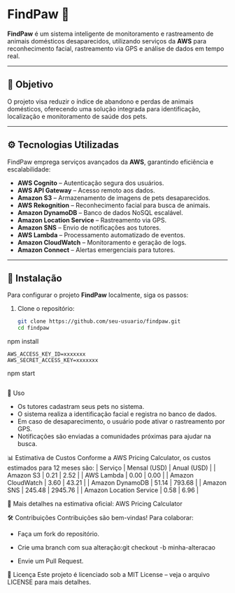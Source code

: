 # FindPaw 🐾

**FindPaw** é um sistema inteligente de monitoramento e rastreamento de animais domésticos desaparecidos, utilizando serviços da **AWS** para reconhecimento facial, rastreamento via GPS e análise de dados em tempo real.

---

## 📌 **Objetivo**
O projeto visa reduzir o índice de abandono e perdas de animais domésticos, oferecendo uma solução integrada para identificação, localização e monitoramento de saúde dos pets.

---

## ⚙️ **Tecnologias Utilizadas**
FindPaw emprega serviços avançados da **AWS**, garantindo eficiência e escalabilidade:

- **AWS Cognito** – Autenticação segura dos usuários.
- **AWS API Gateway** – Acesso remoto aos dados.
- **Amazon S3** – Armazenamento de imagens de pets desaparecidos.
- **AWS Rekognition** – Reconhecimento facial para busca de animais.
- **Amazon DynamoDB** – Banco de dados NoSQL escalável.
- **Amazon Location Service** – Rastreamento via GPS.
- **Amazon SNS** – Envio de notificações aos tutores.
- **AWS Lambda** – Processamento automatizado de eventos.
- **Amazon CloudWatch** – Monitoramento e geração de logs.
- **Amazon Connect** – Alertas emergenciais para tutores.

---

## 🚀 **Instalação**
Para configurar o projeto **FindPaw** localmente, siga os passos:

1. Clone o repositório:
   ```sh
   git clone https://github.com/seu-usuario/findpaw.git
   cd findpaw
npm install
```
AWS_ACCESS_KEY_ID=xxxxxxx
AWS_SECRET_ACCESS_KEY=xxxxxxx
```
npm start
```
```
📌 Uso
- Os tutores cadastram seus pets no sistema.
- O sistema realiza a identificação facial e registra no banco de dados.
- Em caso de desaparecimento, o usuário pode ativar o rastreamento por GPS.
- Notificações são enviadas a comunidades próximas para ajudar na busca.

📊 Estimativa de Custos
Conforme a AWS Pricing Calculator, os custos estimados para 12 meses são:
| Serviço | Mensal (USD) | Anual (USD) | 
| Amazon S3 | 0.21 | 2.52 | 
| AWS Lambda | 0.00 | 0.00 | 
| Amazon CloudWatch | 3.60 | 43.21 | 
| Amazon DynamoDB | 51.14 | 793.68 | 
| Amazon SNS | 245.48 | 2945.76 | 
| Amazon Location Service | 0.58 | 6.96 | 


🔗 Mais detalhes na estimativa oficial: AWS Pricing Calculator

🛠 Contribuições
Contribuições são bem-vindas! Para colaborar:
- Faça um fork do repositório.
- Crie uma branch com sua alteração:git checkout -b minha-alteracao

- Envie um Pull Request.


📄 Licença
Este projeto é licenciado sob a MIT License – veja o arquivo LICENSE para mais detalhes.


